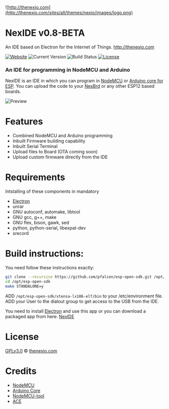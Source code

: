 ![http://thenexio.com](http://thenexio.com/sites/all/themes/nexio/images/logo.png)
# **NexIDE v0.8-BETA** #
An IDE based on Electron for the Internet of Things.
http://thenexio.com

[![Website](https://img.shields.io/badge/website-NexIO-blue.svg)](http://thenexio.com)
![Current Version](https://img.shields.io/badge/version-0.8--BETA-yellow.svg)
![Build Status](https://img.shields.io/badge/build-Passing-green.svg)
[![License](https://img.shields.io/badge/license-GPLv3.0-blue.svg)](https://github.com/rgujju/NexIDE/blob/master/LICENSE)

### An IDE for programming in NodeMCU and Arduino

NexIDE is an IDE in which you can program in [NodeMCU](https://github.com/nodemcu/nodemcu-firmware) or [Arduino core for ESP](https://github.com/esp8266/Arduino).
You can upload the code to your [NexBrd](http://thenexio.com/nexbrd) or any other ESP12 based boards.

![Preview](http://thenexio.com/sites/all/themes/nexio/images/NexIDE_1.png)


# Features

- Combined NodeMCU and Arduino programming
- Inbuilt Firmware building capability
- Inbuilt Serial Terminal
- Upload files to Board (OTA coming soon)
- Upload custom firmware directly from the IDE

# Requirements
  Intstalling of these components in mandatory
  - [Electron](https://github.com/electron/electron)
  - unrar
  - GNU autoconf, automake, libtool
  - GNU gcc, g++, make
  - GNU flex, bison, gawk, sed
  - python, python-serial, libexpat-dev
  - srecord

# Build instructions:
You need follow these instructions exactly:
```sh
git clone --recursive https://github.com/pfalcon/esp-open-sdk.git /opt/esp-open-sdk
cd /opt/esp-open-sdk
make STANDALONE=y
```
ADD ```/opt/esp-open-sdk/xtensa-lx106-elf/bin``` to your /etc/environment file.
ADD your User to the dialout group to get access to the USB from the IDE.

You need to install [Electron](https://github.com/electron/electron) and use this app or you can download a packaged app from here: [NexIDE](http://thenexio.com/nexide)

# License

[GPLv3.0](https://github.com/rgujju/NexIDE/blob/master/LICENSE) © [thenexio.com](http://thenexio.com/)

# Credits
- [NodeMCU](https://github.com/nodemcu/nodemcu-firmware)
- [Arduino Core](https://github.com/esp8266/Arduino)
- [NodeMCU-tool](https://github.com/andidittrich/NodeMCU-Tool)
- [ACE](https://ace.c9.io/#nav=about)
